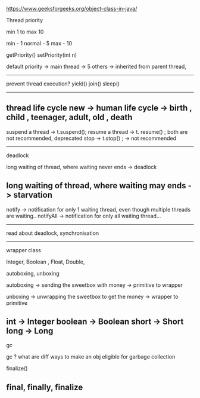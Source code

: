 https://www.geeksforgeeks.org/object-class-in-java/


Thread priority 


min 1 to max 10 

min - 1
normal - 5
 max - 10
 
getPriority()
setPriority(int n)

default priority -> main thread -> 5
  others -> inherited from parent thread,  
  
  -----------
  prevent thread execution?
  yield()
  join()
  sleep()
  
  
  -------
  thread life cycle 
  new -> 
  human life cycle -> 
  birth , child , teenager, adult, old , death 
  -------------- 
  suspend a thread -> t.suspend();
  resume a thread -> t. resume() ; 
  both are not recommended, deprecated 
  stop -> t.stop() ; -> not recommended
  
  ------------------
  
 deadlock
 
 long waiting of thread, where waiting never ends -> deadlock 
 
  long waiting of thread, where waiting may  ends -> starvation  
  -----------
  notify -> notification for only 1  waiting thread, even though multiple threads are waiting.. 
  notifyAll  -> notification for only all waiting thread...
  
  
  --------------
  
  read about deadlock, synchronisation
  
  ------------------------
  
  
  wrapper class
  
  Integer, Boolean , Float, Double, 
  
  
  autoboxing, unboxing
  
  autoboxing -> sending the sweetbox with money  -> primitive to wrapper
  
  unboxing -> unwrapping  the sweetbox to get the  money  -> wrapper to primitive 
  
  int -> Integer
  boolean -> Boolean
  short -> Short
  long -> Long 
  ---------------
  gc 
  
  gc ? what are diff ways to make an obj eligible for garbage collection 
  
  finalize()
  
  
  final, finally, finalize 
  ------------------------
  
  
  
  
 
  
  
  
